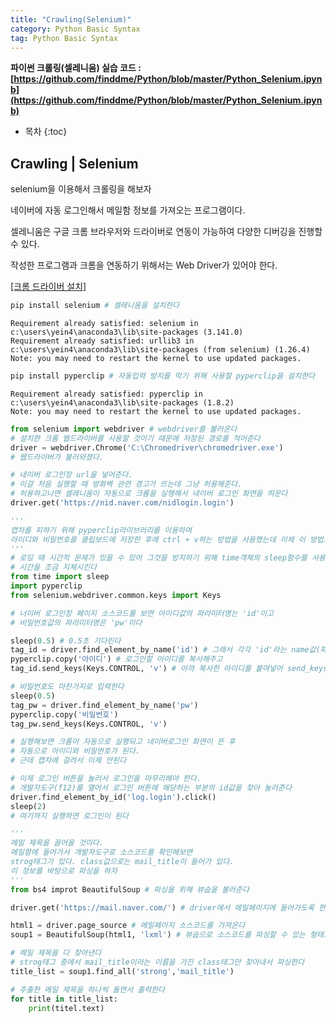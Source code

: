 ```yaml
---
title: "Crawling(Selenium)"
category: Python Basic Syntax
tag: Python Basic Syntax
---
```


**파이썬 크롤링(셀레니움) 실습 코드 : [https://github.com/finddme/Python/blob/master/Python_Selenium.ipynb](https://github.com/finddme/Python/blob/master/Python_Selenium.ipynb)**









* 목차
{:toc}

















## Crawling | Selenium

selenium을 이용해서 크롤링을 해보자

네이버에 자동 로그인해서 메일함 정보를 가져오는 프로그램이다.

셀레니움은 구글 크롬 브라우저와 드라이버로 연동이 가능하여 다양한 디버깅을 진행할 수 있다.

작성한 프로그램과 크롬을 연동하기 위해서는 Web Driver가 있어야 한다.

[\[크롬 드라이버 설치\]](https://chromedriver.chromium.org/downloads)




```python
pip install selenium # 셀레니움을 설치한다
```

    Requirement already satisfied: selenium in c:\users\yein4\anaconda3\lib\site-packages (3.141.0)
    Requirement already satisfied: urllib3 in c:\users\yein4\anaconda3\lib\site-packages (from selenium) (1.26.4)
    Note: you may need to restart the kernel to use updated packages.
    


```python
pip install pyperclip # 자동입력 방지를 막기 위해 사용할 pyperclip을 설치한다
```

    Requirement already satisfied: pyperclip in c:\users\yein4\anaconda3\lib\site-packages (1.8.2)
    Note: you may need to restart the kernel to use updated packages.
    


```python
from selenium import webdriver # webdriver를 불러온다
# 설치한 크롬 웹드라이버를 사용할 것이기 때문에 저장된 경로를 적어준다
driver = webdriver.Chrome('C:\Chromedriver\chromedriver.exe')
# 웹드라이버가 불러와졌다.
```


```python
# 네이버 로그인창 url을 넣어준다.
# 이걸 처음 실행할 때 방화벽 관련 경고가 뜨는데 그냥 허용해준다.
# 허용하고나면 셀레니움이 자동으로 크롬을 실행해서 네이버 로그인 화면을 띄운다
driver.get('https://nid.naver.com/nidlogin.login') 
```


```python
'''
캡차를 피하기 위해 pyperclip라이브러리를 이용하여 
아이디와 비밀번호를 클립보드에 저장한 후에 ctrl + v하는 방법을 사용했는데 이제 이 방법도 막혔다
'''
# 로딩 때 시간적 문제가 있을 수 있어 그것을 방지하기 위해 time객체의 sleep함수를 사용하여
# 시간을 조금 지체시킨다
from time import sleep
import pyperclip
from selenium.webdriver.common.keys import Keys

# 너이버 로그인창 페이지 소스코드를 보면 아이디값의 파라미터명는 'id'이고 
# 비밀번호값의 파라미터명은 'pw'이다

sleep(0.5) # 0.5초 기다린다
tag_id = driver.find_element_by_name('id') # 그래서 각각 'id'라는 name값(파라미터명)을 찾아서
pyperclip.copy('아이디') # 로그인할 아이디를 복사해주고
tag_id.send_keys(Keys.CONTROL, 'v') # 아까 복사한 아이디를 붙여넣어 send_keys함수로 아이디를 입력한다

# 비밀번호도 마찬가지로 입력한다
sleep(0.5)
tag_pw = driver.find_element_by_name('pw')
pyperclip.copy('비밀번호')
tag_pw.send_keys(Keys.CONTROL, 'v')

# 실행해보면 크롬이 자동으로 실행되고 네이버로그인 화면이 뜬 후 
# 자동으로 아이디와 비밀번호가 된다.
# 근데 캡차에 걸려서 이제 안된다
```


```python
# 이제 로그인 버튼을 눌러서 로그인을 마무리해야 한다.
# 개발자도구(f12)를 열어서 로그인 버튼에 해당하는 부분의 id값을 찾아 눌러준다
driver.find_element_by_id('log.login').click()
sleep(2)
# 여기까지 실행하면 로그인이 된다
```


```python
'''
메일 제목을 끌어올 것이다. 
메일함에 들어가서 개발자도구로 소스코드를 확인해보면 
strog태그가 있다. class값으로는 mail_title이 들어가 있다.
이 정보를 바탕으로 파싱을 하자
'''
from bs4 improt BeautifulSoup # 파싱을 위해 뷰숩을 불러준다

driver.get('https://mail.naver.com/') # driver에서 메일페이지에 들어가도록 한다

html1 = driver.page_source # 메일페이지 소스코드를 가져온다
soup1 = BeautifulSoup(html1, 'lxml') # 뷰숩으로 소스코드를 파싱할 수 있는 형태로 초기화해준다

# 메일 제목을 다 찾아낸다
# strog태그 중에서 mail_title이라는 이름을 가진 class태그만 찾아내서 파싱한다
title_list = soup1.find_all('strong','mail_title')

# 추출한 메일 제목을 하나씩 돌면서 출력한다
for title in title_list:
    print(titel.text)
```


```python

```
